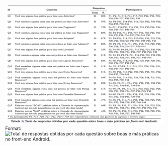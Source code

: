 ![Tabela 1](tabela1.png)
Format: ![Total de respostas obtidas por cada questão sobre boas e más práticas no _front-end_ Android.](url)